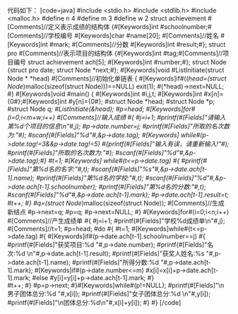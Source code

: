 代码如下：
[code=java]
#include <stdio.h>
#include <stdlib.h>
#include <malloc.h>
#define n 4
#define m 3
#define w 2
struct achievement  #[Comments]//定义表示成绩的结构体
{#[Keywords]int #schoolnumber;#[Comments]//学校编号
#[Keywords]char #name[20];	#[Comments]//姓名
#[Keywords]int #mark;	#[Comments]//分数
#[Keywords]int #result;#};
struct pro     #[Comments]//表示项目的结构体
{#[Keywords]int #tag;#[Comments]//项目编号
struct achievement ach[5];
#[Keywords]int #number;#};
struct Node         
{struct pro date;
struct Node *next;#};
#[Keywords]void #ListInitiate(struct Node * *head)    #[Comments]//初始化单链表
{
    #[Keywords]if#((*head=(struct Node*)malloc(sizeof(struct Node)))==NULL) exit(1);
    #(*head)->next=NULL;
#}
#[Keywords]void #main()
{
    #[Keywords]int #i,j,t;
    #[Keywords]int #x[n]={0#};#[Keywords]int #y[n]={0#};
    #struct Node *head;
    #struct Node *p;
    #struct Node *q;
    #ListInitiate(&head);
    #p=head;
	#[Keywords]for#(i=0;i<m+w;i++)      #[Comments]//输入成绩
    #{
        #j=i+1;
        #printf(#[Fields]"请输入第%d个项目的信息\n"#,j);
        #p->date.number=j;
        #printf(#[Fields]"所取的名次数为:"#);
        #scanf(#[Fields]"%d"#,&p->date.tag);
       #[Keywords] while#(p->date.tag!=3&&p->date.tag!=5)
        #{printf(#[Fields]"输入有误，请重新输入!"#);
		#printf(#[Fields]"所取的名次数为:"#);
		#scanf(#[Fields]"%d"#,&p->date.tag);#}
        #t=1;
       #[Keywords] while#(t<=p->date.tag)
        #{
            #printf(#[Fields]"第%d名的名字:"#,t);
            #scanf(#[Fields]"%s"#,&p->date.ach[t-1].name);
            #printf(#[Fields]"第%d名的学校:"#,t);
            #scanf(#[Fields]"%d"#,&p->date.ach[t-1].schoolnumber);
            #printf(#[Fields]"第%d名的分数:"#,t);
            #scanf(#[Fields]"%d"#,&p->date.ach[t-1].mark);
            #p->date.ach[t-1].result=t;
            #t++;
        #}
        #q=(struct Node*)malloc(sizeof(struct Node));  #[Comments]//生成新结点
        #p->next=q;
        #p=q;
        #p->next=NULL;
    #}
	#[Keywords]for#(i=0;i<n;i++)     #[Comments]//产生成绩单
	#{
		#j=i+1;
		#printf(#[Fields]"学校%d成绩单\n"#,j);
		#[Comments]//t=1;
		#p=head;
		#do
		#{
			#t=1;
			#[Keywords]while#(t<=p->date.tag)
			#{
				#[Keywords]if#(p->date.ach[t-1].schoolnumber==j)
				#{
					#printf(#[Fields]"获奖项目:%d   "#,p->date.number);
					#printf(#[Fields]"名次:%d   \n"#,p->date.ach[t-1].result);
					#printf(#[Fields]"获奖人姓名:%s   "#,p->date.ach[t-1].name);
					#printf(#[Fields]"所得分数:%d   "#,p->date.ach[t-1].mark);
					#[Keywords]if#(p->date.number<=m)
						#x[i]=x[i]+p->date.ach[t-1].mark;
					#else
						#y[i]=y[i]+p->date.ach[t-1].mark;
				#}    
				#t++;
			#}
			#p=p->next;
		#}#[Keywords]while#(p!=NULL);
		#printf(#[Fields]"\n男子团体总分:%d   "#,x[i]);
		#printf(#[Fields]"女子团体总分:%d   \n"#,y[i]);
		#printf(#[Fields]"\n团体总分:%d\n"#,x[i]+y[i]);
	#}
#}
[/code]